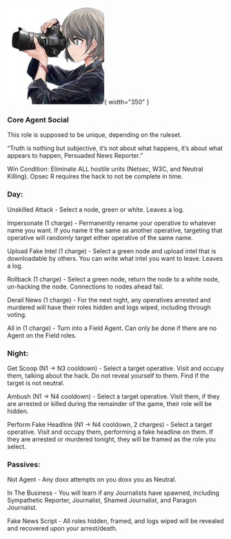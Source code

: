 ![persuadednewsreporter.png](Images/persuadednewsreporter.png){ width="350" }

### **Core Agent Social**

This role is supposed to be unique, depending on the ruleset.

“Truth is nothing but subjective, it’s not about what happens, it’s about what appears to happen, Persuaded News Reporter.”

Win Condition: Eliminate ALL hostile units (Netsec, W3C, and Neutral Killing). Opsec R requires the hack to not be complete in time.

### **Day:**

Unskilled Attack - Select a node, green or white. Leaves a log.

Impersonate (1 charge) - Permanently rename your operative to whatever name you want. If you name it the same as another operative, targeting that operative will randomly target either operative of the same name.

Upload Fake Intel (1 charge) - Select a green node and upload intel that is downloadable by others. You can write what intel you want to leave. Leaves a log.

Rollback (1 charge) - Select a green node, return the node to a white node, un-hacking the node. Connections to nodes ahead fail.

Derail News (1 charge) - For the next night, any operatives arrested and murdered will have their roles hidden and logs wiped, including through voting.

All in (1 charge) - Turn into a Field Agent. Can only be done if there are no Agent on the Field roles.

### **Night:**

Get Scoop (N1 -> N3 cooldown) - Select a target operative. Visit and occupy them, talking about the hack. Do not reveal yourself to them. Find if the target is not neutral.

Ambush (N1 -> N4 cooldown) - Select a target operative. Visit them, if they are arrested or killed during the remainder of the game, their role will be hidden.

Perform Fake Headline (N1 -> N4 cooldown, 2 charges) - Select a target operative. Visit and occupy them, performing a fake headline on them. If they are arrested or murdered tonight, they will be framed as the role you select.

### **Passives:**

Not Agent - Any doxx attempts on you doxx you as Neutral.

In The Business - You will learn if any Journalists have spawned, including Sympathetic Reporter, Journalist, Shamed Journalist, and Paragon Journalist.

Fake News Script - All roles hidden, framed, and logs wiped will be revealed and recovered upon your arrest/death.